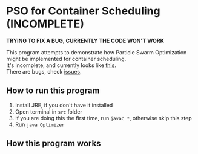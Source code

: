 # PSO for Container Scheduling (INCOMPLETE)

**TRYING TO FIX A BUG, CURRENTLY THE CODE WON'T WORK**

This program attempts to demonstrate how Particle Swarm Optimization might be implemented for container scheduling. \
It's incomplete, and currently looks like [this](https://youtu.be/MwZ1RjkcAKc). \
There are bugs, check [issues](https://github.com/Senozoid/PSO-cont-sched/issues).

## How to run this program

1. Install JRE, if you don't have it installed
2. Open terminal in `src` folder
3. If you are doing this the first time, run `javac *`, otherwise skip this step
4. Run `java Optimizer`

## How this program works

